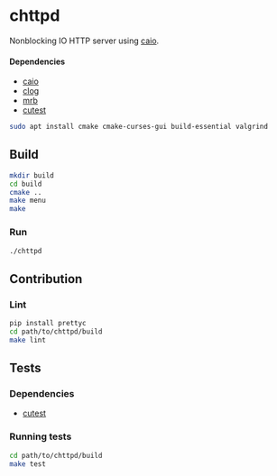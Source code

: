 # chttpd
Nonblocking IO HTTP server using [caio](https://github.com/pylover/caio).


#### Dependencies

- [caio](https://github.com/pylover/caio)
- [clog](https://github.com/pylover/clog)
- [mrb](https://github.com/pylover/mrb)
- [cutest](https://github.com/pylover/cutest)

```bash
sudo apt install cmake cmake-curses-gui build-essential valgrind
```


## Build
```bash
mkdir build
cd build
cmake ..
make menu
make
```


### Run
```bash
./chttpd
```


## Contribution

### Lint

```bash
pip install prettyc
cd path/to/chttpd/build
make lint
```


## Tests

### Dependencies
- [cutest](https://github.com/pylover/cutest)

### Running tests
```bash
cd path/to/chttpd/build
make test
```
